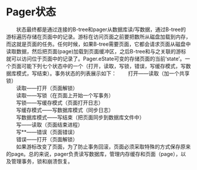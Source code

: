 # Pager状态
&nbsp;&nbsp;&nbsp;&nbsp;&nbsp;&nbsp;&nbsp;状态最终都是通过连接的B-tree和pager从数据库读/写数据，通过B-tree的游标遍历存储在页面中的记录。游标在访问页面之前要把数所从磁盘加载到内存，而这就是页面的任务。任何时候，如果B-tree需要页面，它都会请求页面从磁盘中读取数据，然后把页面(page)加载到页面缓冲区，之后B-tree和与之关联的游标就可以访问位于页面中的记录了。Pager.eState可变的存储页面的当前‘state’。一个页面可能下列七个状态中的一个（打开，读取，写锁，错误，写缓存模式，写数据库模式，写结束）。事务状态的列表展示如下：
&nbsp;&nbsp;&nbsp;&nbsp;&nbsp;&nbsp;&nbsp;打开——读取（加一个共享锁）</br>
&nbsp;&nbsp;&nbsp;&nbsp;&nbsp;&nbsp;&nbsp;读取——打开（页面解锁）</br>
&nbsp;&nbsp;&nbsp;&nbsp;&nbsp;&nbsp;&nbsp;读取——写锁（在页面上开始一个写事务）</br>
&nbsp;&nbsp;&nbsp;&nbsp;&nbsp;&nbsp;&nbsp;写锁——写缓存模式（页面打开日志）</br>
&nbsp;&nbsp;&nbsp;&nbsp;&nbsp;&nbsp;&nbsp;写缓存模式——写数据库模式（同步日志）</br>
&nbsp;&nbsp;&nbsp;&nbsp;&nbsp;&nbsp;&nbsp;写数据库模式——写结束（把页面同步到数据库文件中）</br>
&nbsp;&nbsp;&nbsp;&nbsp;&nbsp;&nbsp;&nbsp;写——读取（页面结束进程）</br>
&nbsp;&nbsp;&nbsp;&nbsp;&nbsp;&nbsp;&nbsp;写**——错误（页面错误）</br>
&nbsp;&nbsp;&nbsp;&nbsp;&nbsp;&nbsp;&nbsp;错误——打开（页面解锁）</br>
&nbsp;&nbsp;&nbsp;&nbsp;&nbsp;&nbsp;&nbsp;如果游标改变了页面，为了防止事务回滚，页面必须采取特殊的方式保存原来的page。总的来说，pager负责读写数据库，管理内存缓存和页面（page），以及管理事务，锁和崩溃恢复。
